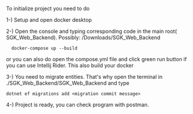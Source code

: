 To initialize project you need to do

  1-) Setup and open docker desktop  
  
  2-) Open the console and typing corresponding code in the main root( SGK_Web_Backend). Possibly: /Downloads/SGK_Web_Backend
  
      docker-compose up --build
  or you can also do open the compose.yml file and click green run button if you can use Intellij Rider. This also build your docker
  
  3-) You need to migrate entities. That's why open the terminal in ./SGK_Web_Backend/SGK_Web_Backend and type
  
    dotnet ef migrations add <migration commit message>
    
  4-) Project is ready, you can check program with postman.
  
